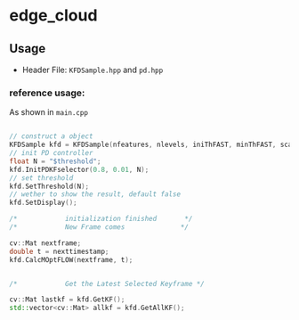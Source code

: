 # edge_cloud

## Usage
- Header File: `KFDSample.hpp` and `pd.hpp`



### reference usage:
As shown in `main.cpp`
    
```cpp

// construct a object
KFDSample kfd = KFDSample(nfeatures, nlevels, iniThFAST, minThFAST, scaleFactor, frame1, vTimestamps[0]);
// init PD controller
float N = "$threshold";
kfd.InitPDKFselector(0.8, 0.01, N);
// set threshold
kfd.SetThreshold(N);
// wether to show the result, default false
kfd.SetDisplay();

/*            initialization finished       */
/*            New Frame comes              */

cv::Mat nextframe;
double t = nexttimestamp;
kfd.CalcMOptFLOW(nextframe, t);


/*            Get the Latest Selected Keyframe */

cv::Mat lastkf = kfd.GetKF();
std::vector<cv::Mat> allkf = kfd.GetAllKF();

```



